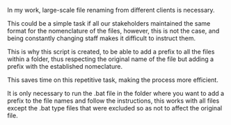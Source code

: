 In my work, large-scale file renaming from different clients is necessary.

This could be a simple task if all our stakeholders maintained the same format for the nomenclature of the files, 
however, this is not the case, and being constantly changing staff makes it difficult to instruct them.

This is why this script is created, to be able to add a prefix to all the files within a folder, thus respecting the original name of the file but adding 
a prefix with the established nomeclature.

This saves time on this repetitive task, making the process more efficient.

It is only necessary to run the .bat file in the folder where you want to add a prefix to the file names and follow the instructions, 
this works with all files except the .bat type files that were excluded so as not to affect the original file.
